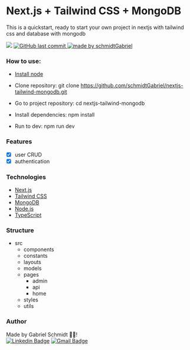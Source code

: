 <h1 align="left"> Next.js + Tailwind CSS + MongoDB </h1>
<p align="left"> This is a quickstart, ready to start your own project in nextjs with tailwind css and database with mongodb</p>

<p align="left">
<img src="https://img.shields.io/github/repo-size/schmidtGabriel/nextjs-tailwind-mongodb"/>
<a href="https://github.com/schmidtGabriel/nextjs-tailwind-mongodb/commits/master">
    <img alt="GitHub last commit" src="https://img.shields.io/github/last-commit/schmidtGabriel/nextjs-tailwind-mongodb"/>
</a>
  <a href="https://github.com/schmidtGabriel">
    <img alt="made by schmidtGabriel" src="https://img.shields.io/badge/made%20by-SchmidtGabriel-%237519C1">
  </a>
</p>


### How to use:

- [Install node](https://nodejs.org/en/download/)

- Clone repository: git clone https://github.com/schmidtGabriel/nextjs-tailwind-mongodb.git

- Go to project repository: cd nextjs-tailwind-mongodb

- Install dependencies: npm install

- Run to dev: npm run dev

### Features

- [x] user CRUD
- [x] authentication

### Technologies

- [Next.js](https://nextjs.org/)
- [Tailwind CSS](https://tailwindcss.com/)
- [MongoDB](https://www.mongodb.com/)
- [Node.js](https://nodejs.org/en/)
- [TypeScript](https://www.typescriptlang.org/)

### Structure

- src
  - components
  - constants
  - layouts
  - models
  - pages
    - admin
    - api
    - home
  - styles
  - utils
 
### Author
Made by Gabriel Schmidt ✌🏽! <br>
[![Linkedin Badge](https://img.shields.io/badge/-Gabriel.Schmidt-blue?style=flat-square&logo=Linkedin&logoColor=white&link=https://www.linkedin.com/in/schmidtgabriel2509/)](https://www.linkedin.com/in/schmidtgabriel2509/) 
[![Gmail Badge](https://img.shields.io/badge/-g.avilasouza@gmail.com-c14438?style=flat-square&logo=Gmail&logoColor=white&link=mailto:g.avilasouza@gmail.com)](mailto:g.avilasouza@gmail.com)

